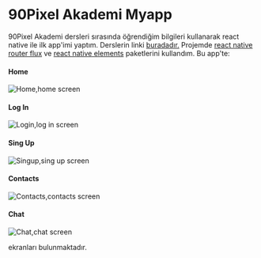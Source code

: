 # 90Pixel Akademi Myapp
90Pixel Akademi dersleri sırasında öğrendiğim bilgileri kullanarak react native ile ilk app'imi yaptım. Derslerin linki [buradadır.](https://www.youtube.com/channel/UCGMT5V8LCTrLlXbbUq8cKfQ) Projemde [react native router flux](https://github.com/aksonov/react-native-router-flux) ve [react native elements](https://github.com/react-native-training/react-native-elements) paketlerini kullandım. Bu app'te:

#### **Home**

![Home,home screen](/screens/Home.png)

#### **Log In**

![Login,log in screen](/screens/Login.png)

#### **Sing Up**

![Singup,sing up screen](/screens/Singup.png)

#### **Contacts**

![Contacts,contacts screen](/screens/Contacts.png)

#### **Chat**

![Chat,chat screen](/screens/Chat.png)

ekranları bulunmaktadır.


